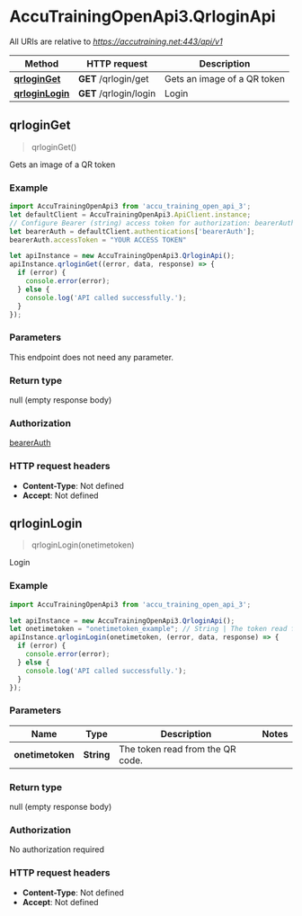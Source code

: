 # AccuTrainingOpenApi3.QrloginApi

All URIs are relative to *https://accutraining.net:443/api/v1*

Method | HTTP request | Description
------------- | ------------- | -------------
[**qrloginGet**](QrloginApi.md#qrloginGet) | **GET** /qrlogin/get | Gets an image of a QR token
[**qrloginLogin**](QrloginApi.md#qrloginLogin) | **GET** /qrlogin/login | Login



## qrloginGet

> qrloginGet()

Gets an image of a QR token

### Example

```javascript
import AccuTrainingOpenApi3 from 'accu_training_open_api_3';
let defaultClient = AccuTrainingOpenApi3.ApiClient.instance;
// Configure Bearer (string) access token for authorization: bearerAuth
let bearerAuth = defaultClient.authentications['bearerAuth'];
bearerAuth.accessToken = "YOUR ACCESS TOKEN"

let apiInstance = new AccuTrainingOpenApi3.QrloginApi();
apiInstance.qrloginGet((error, data, response) => {
  if (error) {
    console.error(error);
  } else {
    console.log('API called successfully.');
  }
});
```

### Parameters

This endpoint does not need any parameter.

### Return type

null (empty response body)

### Authorization

[bearerAuth](../README.md#bearerAuth)

### HTTP request headers

- **Content-Type**: Not defined
- **Accept**: Not defined


## qrloginLogin

> qrloginLogin(onetimetoken)

Login

### Example

```javascript
import AccuTrainingOpenApi3 from 'accu_training_open_api_3';

let apiInstance = new AccuTrainingOpenApi3.QrloginApi();
let onetimetoken = "onetimetoken_example"; // String | The token read from the QR code.
apiInstance.qrloginLogin(onetimetoken, (error, data, response) => {
  if (error) {
    console.error(error);
  } else {
    console.log('API called successfully.');
  }
});
```

### Parameters


Name | Type | Description  | Notes
------------- | ------------- | ------------- | -------------
 **onetimetoken** | **String**| The token read from the QR code. | 

### Return type

null (empty response body)

### Authorization

No authorization required

### HTTP request headers

- **Content-Type**: Not defined
- **Accept**: Not defined

